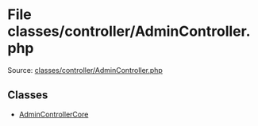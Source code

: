 File classes/controller/AdminController.php
=========

Source: [classes/controller/AdminController.php](https://github.com/PrestaShop/PrestaShop/blob/1.6.0.7/classes/controller/AdminController.php)


Classes
-------

* [AdminControllerCore](class.AdminControllerCore.md)

